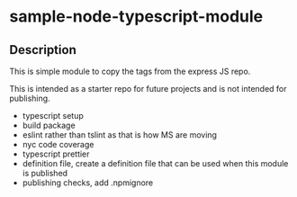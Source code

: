 # sample-node-typescript-module

## Description
This is simple module to copy the tags from the express JS repo. 

This is intended as a starter repo for future projects and is not intended
for publishing.

- typescript setup
- build package 
- eslint rather than tslint as that is how MS are moving
- nyc code coverage
- typescript prettier   
- definition file, create a definition file that can be used when this module is published
- publishing checks, add .npmignore


